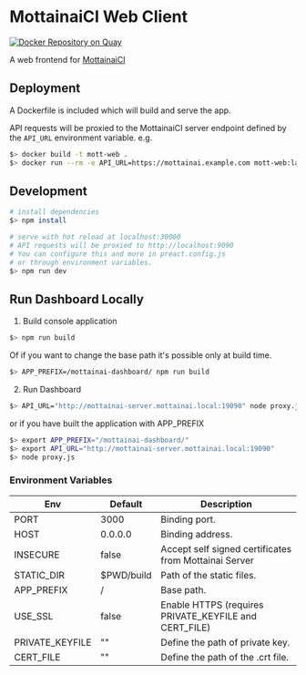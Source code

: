 # MottainaiCI Web Client

[![Docker Repository on Quay](https://quay.io/repository/mottainai/dashboard/status "Docker Repository on Quay")](https://quay.io/repository/mottainai/dashboard)

A web frontend for [MottainaiCI](https://github.com/MottainaiCI/mottainai-server)

## Deployment

A Dockerfile is included which will build and serve the app.

API requests will be proxied to the MottainaiCI server endpoint defined by the `API_URL` environment variable. e.g.

```bash
$> docker build -t mott-web .
$> docker run --rm -e API_URL=https://mottainai.example.com mott-web:latest
```

## Development

```bash
# install dependencies
$> npm install

# serve with hot reload at localhost:30000
# API requests will be proxied to http://localhost:9090
# You can configure this and more in preact.config.js
# or through environment variables.
$> npm run dev
```

## Run Dashboard Locally

1. Build console application

```bash
$> npm run build
```

Of if you want to change the base path it's possible
only at build time.

```bash
$> APP_PREFIX=/mottainai-dashboard/ npm run build
```

2. Run Dashboard

```bash
$> API_URL="http://mottainai-server.mottainai.local:19090" node proxy.js
```

or if you have built the application with APP_PREFIX

```bash
$> export APP_PREFIX="/mottainai-dashboard/"
$> export API_URL="http://mottainai-server.mottainai.local:19090"
$> node proxy.js
```

### Environment Variables

| Env | Default | Description |
|-----|---------|-------------|
| PORT | 3000 | Binding port. |
| HOST | 0.0.0.0 | Binding address. |
| INSECURE | false | Accept self signed certificates from Mottainai Server |
| STATIC_DIR | $PWD/build | Path of the static files. |
| APP_PREFIX | / | Base path. |
| USE_SSL | false | Enable HTTPS (requires PRIVATE_KEYFILE and CERT_FILE) |
| PRIVATE_KEYFILE | "" | Define the path of private key. |
| CERT_FILE | "" | Define the path of the .crt file. |


